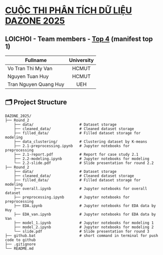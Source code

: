 # **[CUỘC THI PHÂN TÍCH DỮ LIỆU DAZONE 2025](https://www.facebook.com/DAZONE.RCS)**

## **LOICHOI - Team members - [Top 4](https://www.facebook.com/share/v/12JRjwdFsgH/) (manifest top 1)**

| Fullname              | University |
|-----------------------|:----------:|
| Vo Tran Thi My Van    | HCMUT      |
| Nguyen Tuan Huy       | HCMUT      |
| Tran Nguyen Quang Huy | UEH        |

## 🗂️ Project Structure

```
DAZONE_2025/
├── Round_2
    ├── data/                     # Dataset storage
    ├── cleaned_data/             # Cleaned dataset storage
    ├── filled_data/              # Filled dataset storage for modeling
    ├── data_clustering/          # Clustering dataset by K-means 
    ├── 2.1-preprocessing.ipynb   # Jupyter notebooks for preprocessing
    ├── 2.1-report.pdf            # Report for case study 2.1
    ├── 2.2-modeling.ipynb        # Jupyter notebooks for modeling
    └── 2.2-slide.pdf             # Slide presentation for round 2.2
├── Round_2
    ├── data/                     # Dataset storage
    ├── cleaned_data/             # Cleaned dataset storage
    ├── filled_data/              # Filled dataset storage for modeling
    ├── overall.ipynb             # Jupyter notebooks for overall dataset
    ├── preprocessing.ipynb       # Jupyter notebooks for preprocessing
    ├── EDA.ipynb                 # Jupyter notebooks for EDA data by Huy
    ├── EDA_van.ipynb             # Jupyter notebooks for EDA data by Van
    ├── model_1.ipynb             # Jupyter notebooks for modeling 1
    ├── model_2.ipynb             # Jupyter notebooks for modeling 2
    └── slide.pdf                 # Slide presentation for round 3
├── github.bat                    # short command in terminal for push code to github
├── .gitignore
└── README.md
```